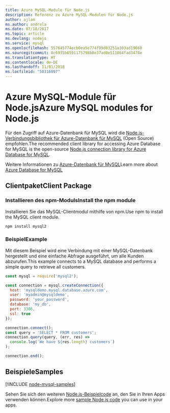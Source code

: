 ```yaml
---
title: Azure MySQL-Module für Node.js
description: Referenz zu Azure MySQL-Modulen für Node.js
author: ajlam
ms.author: andrela
ms.date: 07/18/2017
ms.topic: article
ms.devlang: nodejs
ms.service: mysql
ms.openlocfilehash: 557645774ecb0ea5e774f99d03251a303ad19660
ms.sourcegitcommit: 8c6935b6591175798b8e37ad0e511864fad3478e
ms.translationtype: HT
ms.contentlocale: de-DE
ms.lasthandoff: 11/01/2018
ms.locfileid: "50316897"
---
```

# <a name="azure-mysql-modules-for-nodejs"></a><span data-ttu-id="08a93-103">Azure MySQL-Module für Node.js</span><span class="sxs-lookup"><span data-stu-id="08a93-103">Azure MySQL modules for Node.js</span></span>

<span data-ttu-id="08a93-104">Für den Zugriff auf Azure-Datenbank für MySQL wird die [Node.js-Verbindungsbibliothek für Azure-Datenbank für MySQL](https://github.com/sidorares/node-mysql2) (Open Source) empfohlen.</span><span class="sxs-lookup"><span data-stu-id="08a93-104">The recommended client library for accessing Azure Database for MySQL is the open-source [Node.js connection library for Azure Database for MySQL](https://github.com/sidorares/node-mysql2).</span></span> 

<span data-ttu-id="08a93-105">Weitere Informationen zu [Azure-Datenbank für MySQL](https://docs.microsoft.com/azure/MySQL/)</span><span class="sxs-lookup"><span data-stu-id="08a93-105">Learn more about [Azure Database for MySQL](https://docs.microsoft.com/azure/MySQL/)</span></span>

## <a name="client-package"></a><span data-ttu-id="08a93-106">Clientpaket</span><span class="sxs-lookup"><span data-stu-id="08a93-106">Client Package</span></span>

### <a name="install-the-npm-module"></a><span data-ttu-id="08a93-107">Installieren des npm-Moduls</span><span class="sxs-lookup"><span data-stu-id="08a93-107">Install the npm module</span></span>

<span data-ttu-id="08a93-108">Installieren Sie das MySQL-Clientmodul mithilfe von npm.</span><span class="sxs-lookup"><span data-stu-id="08a93-108">Use npm to install the MySQL client module.</span></span>

```bash
npm install mysql2
```   

### <a name="example"></a><span data-ttu-id="08a93-109">Beispiel</span><span class="sxs-lookup"><span data-stu-id="08a93-109">Example</span></span>

<span data-ttu-id="08a93-110">Mit diesem Beispiel wird eine Verbindung mit einer MySQL-Datenbank hergestellt und eine einfache Abfrage ausgeführt, um alle Kunden abzurufen.</span><span class="sxs-lookup"><span data-stu-id="08a93-110">This example connects to a MySQL database and performs a simple query to retrieve all customers.</span></span>

```javascript
const mysql = require('mysql2');

const connection = mysql.createConnection({
  host: 'mysqldemo.mysql.database.azure.com',
  user: 'myadmin@mysqldemo',
  password: 'your_password',
  database: 'my_db',
  port: 3306,
  ssl: true
});

connection.connect();
const query = 'SELECT * FROM customers';
connection.query(query, (err, res) =>
  console.log(`We have ${res.length} customers`)
);

connection.end();
```

## <a name="samples"></a><span data-ttu-id="08a93-111">Beispiele</span><span class="sxs-lookup"><span data-stu-id="08a93-111">Samples</span></span>

[!INCLUDE [node-mysql-samples](../docs-ref-conceptual/includes/mysql-samples.md)]

<span data-ttu-id="08a93-112">Sehen Sie sich den weiteren [Node.js-Beispielcode](https://azure.microsoft.com/resources/samples/?platform=nodejs) an, den Sie in Ihren Apps verwenden können.</span><span class="sxs-lookup"><span data-stu-id="08a93-112">Explore more [sample Node.js code](https://azure.microsoft.com/resources/samples/?platform=nodejs) you can use in your apps.</span></span>
